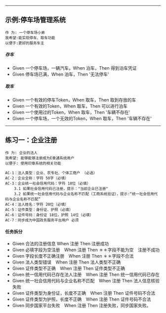 -----------------
## 示例:停车场管理系统
    作 为: 一个停⻋场小弟 
    我希望:能实现停⻋、取⻋功能 
    以便于:更好的服务⻋主
    
##### 存车
- Given 一个停车场，一辆汽车，When 泊车，Then 得到泊车凭证
- Given 停车场已满，When 泊车，Then '无法停车'

##### 取车
- Given 一个有效的停车Token，When 取车，Then 取到存放的车 
- Given 一个有效的Token，When 取车，Then 可以进行泊车
- Given 一个使用过的Token，When 取车，Then '车辆不存在'
- Given 一个停车场，一个无效的Token，When 取车，Then '车辆不存在'

---------------------
## 练习一：企业注册
    作 为: 企业的法人
    我希望: 能够能够注册成为E章通系统用户
    以便于: 使用印章系统的相关功能
    
    AC-1：法人类型：企业、农专社、个体工商户 （必选）
    AC-2：企业全称：字符 50字（必填）
    AC-3：企业统一社会信用代码：字符 18位（必填）
        3.1 如果社会信用代码已注册，提示："当前企业已注册"
        3.2 如果统一社会信用代码与企业名称不匹配（工商系统验证），提示:“统一社会信用代码与企业名称不匹配”
    AC-4：法人姓名：字符 20位（必填）
    AC-5：证件类型：身份证、护照（必填）
    AC-6：证件号码：身份证 18位，护照 14位（必填）
    AC-7：同步成为中国政务服务平台用户 必须

#### 任务拆分
- Given 合法的注册信息 When 注册 Then 注册成功
- Given 必填字段为空注册　When 注册 Then ＊＊字段不能为空　注册不成功
- Given 字段长度不正确注册　When 注册 Then ＊＊字段不合法
- Given 法人类型错误　When 注册 Then 法人类型不正确
- Given 证件类型不正确　When 注册 Then 证件类型不正确
- Given 统一信用代码已存在法人注册　When 注册 Then 统一信用代码已存在
- Given 统一社会信用代码与企业名称不匹配　When 注册 Then 法人信息核验失败
- Given 证件类型为身份证，长度不正确　When 注册 Then 证件号码不合法
- Given 证件类型为护照，长度不正确　When 注册 Then 证件号码不合法
- Given 同步国家平台失败　When 注册 Then 注册失败，同步国家失败。

